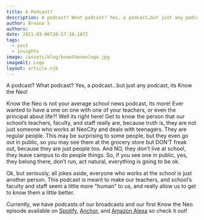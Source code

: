 ```yaml
---
title: A Podcast?
description: A podcast? What podcast? Yes, a podcast…but just any podcast, its Know the Neo!
author: Breana S
authors:
date: 2021-03-06T20:57:18.107Z
tags:
  - post
  - insights
image: /assets/blog/knowtheneologo.jpg
imageAlt: Logo
layout: article.njk
---
```

A podcast? What podcast? Yes, a podcast…but just any podcast, its Know the Neo!

Know the Neo is not your average school news podcast, its more! Ever wanted to have a one on one with one of your teachers, or even the principal about life?! Well its right here! Get to know the person that our school’s teachers, faculty, and staff really are, because truth is, they are not just someone who works at NeoCity and deals with teenagers. They are regular people. This may be surprising to some people, but they even go out in public, so you may see them at the grocery store but DON’T freak out, because they are just people too. And NO, they don’t live at school, they leave campus to do people things. So, if you see one in public, yes, they belong there, don’t run, act natural, everything is going to be ok.

Ok, but seriously, all jokes aside, everyone who works at the school is just another person. This podcast is meant to make our teachers, and school’s faculty and staff seem a little more "human" to us, and really allow us to get to know them a little better.

Currently, we have podcasts of our broadcasts and our first Know the Neo episode available on [Spotify](https://open.spotify.com/show/0OOVhjCwJ0JZXIajXBMGgt), [Anchor](https://anchor.fm/knight-times-news), and [Amazon Alexa](https://skills-store.amazon.com/deeplink/dp/B08RXPPM8W?deviceType=app&share&refSuffix=ss_copy) so check it out!
